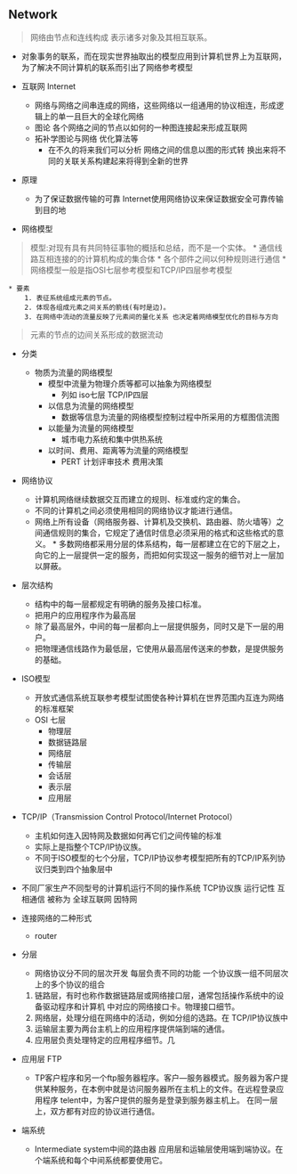 ## Network 

> 网络由节点和连线构成 表示诸多对象及其相互联系。

* 对象事务的联系，而在现实世界抽取出的模型应用到计算机世界上为互联网，为了解决不同计算机的联系而引出了网络参考模型 
 
* 互联网  Internet
	* 网络与网络之间串连成的网络，这些网络以一组通用的协议相连，形成逻辑上的单一且巨大的全球化网络
	* 图论 各个网络之间的节点以如何的一种图连接起来形成互联网
	* 拓补学图论与网络 优化算法等
		* 在不久的将来我们可以分析 网络之间的信息以图的形式转
			换出来将不同的关联关系构建起来将得到全新的世界
* 原理
	* 为了保证数据传输的可靠 Internet使用网络协议来保证数据安全可靠传输到目的地


* 网络模型
> 模型:对现有具有共同特征事物的概括和总结，而不是一个实体。
		* 通信线路互相连接的的计算机构成的集合体
		* 各个部件之间以何种规则进行通信
		* 网络模型一般是指OSI七层参考模型和TCP/IP四层参考模型

	* 要素
		1. 表征系统组成元素的节点。
		2. 体现各组成元素之间关系的箭线(有时是边)。
		3. 在网络中流动的流量反映了元素间的量化关系 也决定着网络模型优化的目标与方向

> 元素的节点的边间关系形成的数据流动

* 分类
	* 物质为流量的网络模型
		* 模型中流量为物理介质等都可以抽象为网络模型
			* 列如 iso七层 TCP/IP四层
		* 以信息为流量的网络模型
			* 数据等信息为流量的网络模型控制过程中所采用的方框图信流图
		* 以能量为流量的网络模型
			* 城市电力系统和集中供热系统
		* 以时间、费用、距离等为流量的网络模型
			* PERT 计划评审技术 费用决策

* 网络协议
	* 计算机网络继续数据交互而建立的规则、标准或约定的集合。
	* 不同的计算机之间必须使用相同的网络协议才能进行通信。
	* 网络上所有设备（网络服务器、计算机及交换机、路由器、防火墙等）之间通信规则的集合，它规定了通信时信息必须采用的格式和这些格式的意义。
		  * 多数网络都采用分层的体系结构，每一层都建立在它的下层之上，向它的上一层提供一定的服务，而把如何实现这一服务的细节对上一层加以屏蔽。
*  层次结构
	* 结构中的每一层都规定有明确的服务及接口标准。
	* 把用户的应用程序作为最高层
	* 除了最高层外，中间的每一层都向上一层提供服务，同时又是下一层的用户。
	* 把物理通信线路作为最低层，它使用从最高层传送来的参数，是提供服务的基础。

	
* ISO模型 
	* 开放式通信系统互联参考模型试图使各种计算机在世界范围内互连为网络的标准框架
	* OSI 七层	
		* 物理层
		* 数据链路层
		* 网络层
		* 传输层
		* 会话层
		* 表示层
		* 应用层
		

* TCP/IP（Transmission Control Protocol/Internet Protocol）
	* 主机如何连入因特网及数据如何再它们之间传输的标准
	* 实际上是指整个TCP/IP协议族。
	* 不同于ISO模型的七个分层，TCP/IP协议参考模型把所有的TCP/IP系列协议归类到四个抽象层中

* 不同厂家生产不同型号的计算机运行不同的操作系统 TCP协议族 运行记性
	互相通信 被称为 全球互联网 因特网 


* 连接网络的二种形式
	* router


* 分层
	* 网络协议分不同的层次开发 每层负责不同的功能
		一个协议族一组不同层次上的多个协议的组合
	1. 链路层，有时也称作数据链路层或网络接口层，通常包括操作系统中的设备驱动程序和计算机
	中对应的网络接口卡。物理接口细节。
	2. 网络层，处理分组在网络中的活动，例如分组的选路。在
		TCP/IP协议族中
	3. 运输层主要为两台主机上的应用程序提供端到端的通信。
	4. 应用层负责处理特定的应用程序细节。几


* 应用层 FTP
	* TP客户程序和另一个ftp服务器程序。客户—服务器模式。服务器为客户提供某种服务，在本例中就是访问服务器所在主机上的文件。在远程登录应用程序 telent中，为客户提供的服务是登录到服务器主机上。
	在同一层上，双方都有对应的协议进行通信。

* 端系统
	* Intermediate system中间的路由器 应用层和运输层使用端到端协议。在个端系统和每个中间系统都要使用它。
